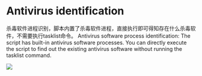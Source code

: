 # Antivirus identification
杀毒软件进程识别，脚本内置了杀毒软件进程，直接执行即可得知存在什么杀毒软件，不需要执行tasklist命令。
Antivirus software process identification: The script has built-in antivirus software processes. You can directly execute the script to find out the existing antivirus software without running the tasklist command.


![](https://upload.cc/i1/2024/05/01/Jci7Hw.jpg)


